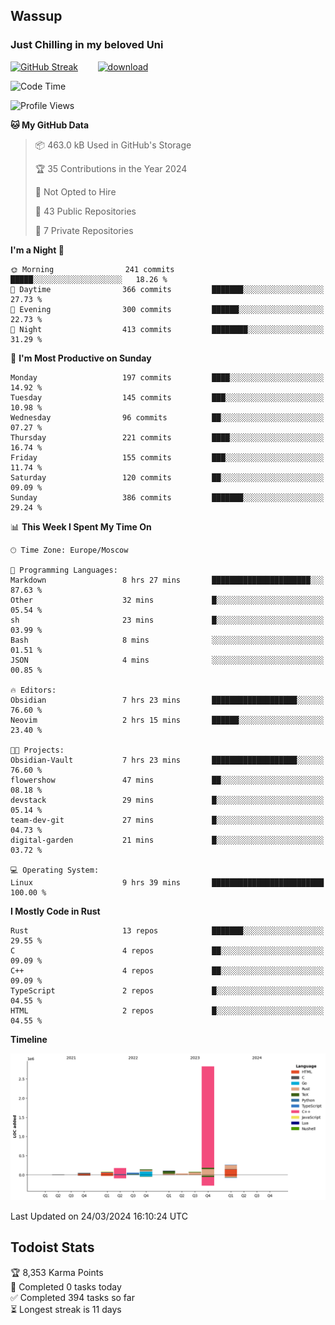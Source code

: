 ## Wassup 
### Just Chilling in my beloved Uni 

<!--
-->

[![GitHub Streak](http://github-readme-streak-stats.herokuapp.com?user=archeoss&theme=shades-of-purple&hide_border=true&date_format=j%20M%5B%20Y%5D)](https://git.io/streak-stats)&nbsp;&nbsp;&nbsp;&nbsp;&nbsp;&nbsp;&nbsp;&nbsp;[![download](https://user-images.githubusercontent.com/68448737/147796309-d8b65b1d-4dde-40d9-b03a-2b42aaa6cd43.jpeg)
](http://bmstu.ru/)

<!--START_SECTION:waka-->
![Code Time](http://img.shields.io/badge/Code%20Time-2%2C566%20hrs%2019%20mins-blue)

![Profile Views](http://img.shields.io/badge/Profile%20Views-3-blue)

**🐱 My GitHub Data** 

> 📦 463.0 kB Used in GitHub's Storage 
 > 
> 🏆 35 Contributions in the Year 2024
 > 
> 🚫 Not Opted to Hire
 > 
> 📜 43 Public Repositories 
 > 
> 🔑 7 Private Repositories 
 > 
**I'm a Night 🦉** 

```text
🌞 Morning                241 commits         █████░░░░░░░░░░░░░░░░░░░░   18.26 % 
🌆 Daytime                366 commits         ███████░░░░░░░░░░░░░░░░░░   27.73 % 
🌃 Evening                300 commits         ██████░░░░░░░░░░░░░░░░░░░   22.73 % 
🌙 Night                  413 commits         ████████░░░░░░░░░░░░░░░░░   31.29 % 
```
📅 **I'm Most Productive on Sunday** 

```text
Monday                   197 commits         ████░░░░░░░░░░░░░░░░░░░░░   14.92 % 
Tuesday                  145 commits         ███░░░░░░░░░░░░░░░░░░░░░░   10.98 % 
Wednesday                96 commits          ██░░░░░░░░░░░░░░░░░░░░░░░   07.27 % 
Thursday                 221 commits         ████░░░░░░░░░░░░░░░░░░░░░   16.74 % 
Friday                   155 commits         ███░░░░░░░░░░░░░░░░░░░░░░   11.74 % 
Saturday                 120 commits         ██░░░░░░░░░░░░░░░░░░░░░░░   09.09 % 
Sunday                   386 commits         ███████░░░░░░░░░░░░░░░░░░   29.24 % 
```


📊 **This Week I Spent My Time On** 

```text
🕑︎ Time Zone: Europe/Moscow

💬 Programming Languages: 
Markdown                 8 hrs 27 mins       ██████████████████████░░░   87.63 % 
Other                    32 mins             █░░░░░░░░░░░░░░░░░░░░░░░░   05.54 % 
sh                       23 mins             █░░░░░░░░░░░░░░░░░░░░░░░░   03.99 % 
Bash                     8 mins              ░░░░░░░░░░░░░░░░░░░░░░░░░   01.51 % 
JSON                     4 mins              ░░░░░░░░░░░░░░░░░░░░░░░░░   00.85 % 

🔥 Editors: 
Obsidian                 7 hrs 23 mins       ███████████████████░░░░░░   76.60 % 
Neovim                   2 hrs 15 mins       ██████░░░░░░░░░░░░░░░░░░░   23.40 % 

🐱‍💻 Projects: 
Obsidian-Vault           7 hrs 23 mins       ███████████████████░░░░░░   76.60 % 
flowershow               47 mins             ██░░░░░░░░░░░░░░░░░░░░░░░   08.18 % 
devstack                 29 mins             █░░░░░░░░░░░░░░░░░░░░░░░░   05.14 % 
team-dev-git             27 mins             █░░░░░░░░░░░░░░░░░░░░░░░░   04.73 % 
digital-garden           21 mins             █░░░░░░░░░░░░░░░░░░░░░░░░   03.72 % 

💻 Operating System: 
Linux                    9 hrs 39 mins       █████████████████████████   100.00 % 
```

**I Mostly Code in Rust** 

```text
Rust                     13 repos            ███████░░░░░░░░░░░░░░░░░░   29.55 % 
C                        4 repos             ██░░░░░░░░░░░░░░░░░░░░░░░   09.09 % 
C++                      4 repos             ██░░░░░░░░░░░░░░░░░░░░░░░   09.09 % 
TypeScript               2 repos             █░░░░░░░░░░░░░░░░░░░░░░░░   04.55 % 
HTML                     2 repos             █░░░░░░░░░░░░░░░░░░░░░░░░   04.55 % 
```



**Timeline**

![Lines of Code chart](https://raw.githubusercontent.com/archeoss/archeoss/master/assets/bar_graph.png)


 Last Updated on 24/03/2024 16:10:24 UTC
<!--END_SECTION:waka-->

## Todoist Stats

<!-- TODO-IST:START -->
🏆  8,353 Karma Points           
🌸  Completed 0 tasks today           
✅  Completed 394 tasks so far           
⏳  Longest streak is 11 days
<!-- TODO-IST:END -->
